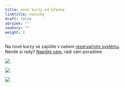 ```yaml
---
title: nové kurzy od března
linktitle: novinky
draft: false
obrazek: ""
soubory: ""
weight: 2
---
```

Na nové kurzy se zapište v našem [rezervačním systému](https://brezanek.webooker.eu/). \
Nevíte si rady? [Napište nám](https://www.brezanek.cz/o-nas/kontakty/), rádi vám poradíme.

![](/assets/media/logohratky-72-24-in-.jpg)

![](/assets/media/ptacata_baner.jpg)

![](/assets/media/anglictina-72-24-in-2-.jpg)